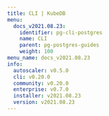 ```yaml
---
title: CLI | KubeDB
menu:
  docs_v2021.08.23:
    identifier: pg-cli-postgres
    name: CLI
    parent: pg-postgres-guides
    weight: 100
menu_name: docs_v2021.08.23
info:
  autoscaler: v0.5.0
  cli: v0.20.0
  community: v0.20.0
  enterprise: v0.7.0
  installer: v2021.08.23
  version: v2021.08.23
---
```



